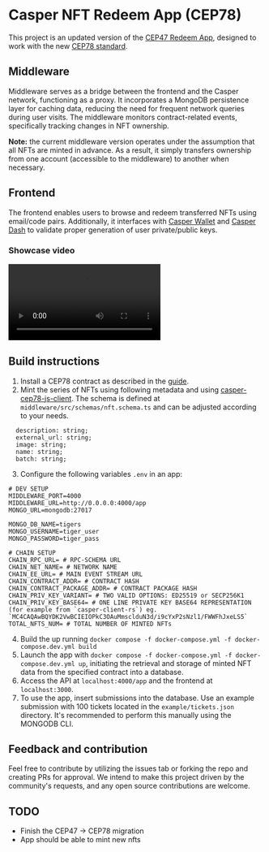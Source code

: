 # Casper NFT Redeem App (CEP78)
This project is an updated version of the [CEP47 Redeem App](https://github.com/casper-ecosystem/nft-gallery-web3-template), designed to work with the new [CEP78 standard](https://github.com/casper-ecosystem/cep-78-enhanced-nft).

## Middleware
Middleware serves as a bridge between the frontend and the Casper network, functioning as a proxy. It incorporates a MongoDB persistence layer for caching data, reducing the need for frequent network queries during user visits. The middleware monitors contract-related events, specifically tracking changes in NFT ownership.

**Note:** the current middleware version operates under the assumption that all NFTs are minted in advance. As a result, it simply transfers ownership from one account (accessible to the middleware) to another when necessary.


## Frontend
The frontend enables users to browse and redeem transferred NFTs using email/code pairs. Additionally, it interfaces with [Casper Wallet](https://www.casperwallet.io) and [Casper Dash](https://casperdash.io) to validate proper generation of user private/public keys.

### Showcase video
<video controls src="https://github.com/igor-casper/nft-gallery-web3-template/assets/152597353/480f3930-fae2-4f4c-8cbe-0a0297c8278a"></video>

## Build instructions
1. Install a CEP78 contract as described in the [guide](https://github.com/casper-ecosystem/cep-78-enhanced-nft#building-the-contract).
2. Mint the series of NFTs using following metadata and using [casper-cep78-js-client](https://github.com/casper-ecosystem/cep-78-enhanced-nft/tree/dev/client-js). The schema is defined at `middleware/src/schemas/nft.schema.ts` and can be adjusted according to your needs.
```
  description: string;
  external_url: string;
  image: string;
  name: string;
  batch: string;
```

3. Configure the following variables `.env` in an app:
```
# DEV SETUP
MIDDLEWARE_PORT=4000
MIDDLEWARE_URL=http://0.0.0.0:4000/app
MONGO_URL=mongodb:27017

MONGO_DB_NAME=tigers
MONGO_USERNAME=tiger_user
MONGO_PASSWORD=tiger_pass

# CHAIN SETUP
CHAIN_RPC_URL= # RPC-SCHEMA URL
CHAIN_NET_NAME= # NETWORK NAME
CHAIN_EE_URL= # MAIN EVENT STREAM URL
CHAIN_CONTRACT_ADDR= # CONTRACT HASH
CHAIN_CONTRACT_PACKAGE_ADDR= # CONTRACT PACKAGE HASH
CHAIN_PRIV_KEY_VARIANT= # TWO VALID OPTIONS: ED25519 or SECP256K1
CHAIN_PRIV_KEY_BASE64= # ONE LINE PRIVATE KEY BASE64 REPRESENTATION (for example from `casper-client-rs`) eg. `MC4CAQAwBQYDK2VwBCIEIOPkC3OAuMmsclduN3d/i9cYxP2sNzl1/FWWFhJxeLS5`
TOTAL_NFTS_NUM= # TOTAL NUMBER OF MINTED NFTs
```

4. Build the up running `docker compose -f docker-compose.yml -f docker-compose.dev.yml build`
5. Launch the app with `docker compose -f docker-compose.yml -f docker-compose.dev.yml up`, initiating the retrieval and storage of minted NFT data from the specified contract into a database.
6. Access the API at `localhost:4000/app` and the frontend at `localhost:3000`.
7. To use the app, insert submissions into the database. Use an example submission with 100 tickets located in the `example/tickets.json` directory. It's recommended to perform this manually using the MONGODB CLI.

## Feedback and contribution
Feel free to contribute by utilizing the issues tab or forking the repo and creating PRs for approval. We intend to make this project driven by the community's requests, and any open source contributions are welcome.

## TODO
- Finish the CEP47 → CEP78 migration
- App should be able to mint new nfts